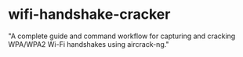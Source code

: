 # wifi-handshake-cracker
"A complete guide and command workflow for capturing and cracking WPA/WPA2 Wi-Fi handshakes using aircrack-ng."
